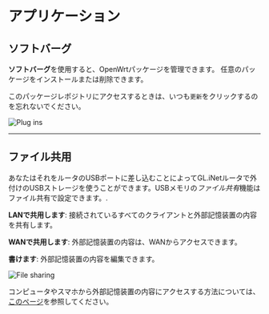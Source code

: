# アプリケーション



## ソフトバーグ

**ソフトバーグ**を使用すると、OpenWrtパッケージを管理できます。 任意のパッケージをインストールまたは削除できます。

このパッケージレポジトリにアクセスするときは、いつも`更新`をクリックするのを忘れないでください。

![Plug ins](https://static.gl-inet.com/docs/ja/3/セットアップ/nanoルーター/アプリケーション/ソフトバーグ.png)



---

## ファイル共用

あなたはそれをルータのUSBポートに差し込むことによってGL.iNetルータで外付けのUSBストレージを使うことができます。USBメモリの*ファイル共有*機能はファイル共有で設定できます。.

**LANで共用します**: 接続されているすべてのクライアントと外部記憶装置の内容を共有します。

**WANで共用します**: 外部記憶装置の内容は、WANからアクセスできます。

**書けます**: 外部記憶装置の内容を編集できます。

![File sharing](https://static.gl-inet.com/docs/ja/3/セットアップ/nanoルーター/アプリケーション/ファイル共用.png)



コンピュータやスマホから外部記憶装置の内容にアクセスする方法については、[このページ](https://docs.gl-inet.com/en/3/app/file_sharing/)を参照してください。